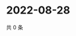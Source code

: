 # 2022-08-28

共 0 条

<!-- BEGIN WEIBO -->
<!-- 最后更新时间 Sun Aug 28 2022 15:15:15 GMT+0800 (China Standard Time) -->

<!-- END WEIBO -->
